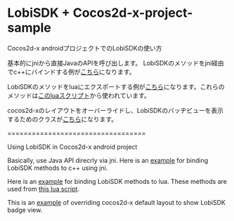 LobiSDK + Cocos2d-x-project-sample
==================================

Cocos2d-x androidプロジェクトでのLobiSDKの使い方

基本的にjniから直接JavaのAPIを呼び出します。
LobiSDKのメソッドをjni経由でc++にバインドする例が[こちら](https://github.com/9re/LobiSDK---Cocos2d-x-project-sample/blob/master/proj.android/jni/lobisdksample/LobiSDK.cpp)になります。

LobiSDKのメソッドをluaにエクスポートする例が[こちら](https://github.com/9re/LobiSDK---Cocos2d-x-project-sample/blob/master/Classes/LuaLobi.cpp)になります。これらのメソッドは[このluaスクリプト](https://github.com/9re/LobiSDK---Cocos2d-x-project-sample/blob/master/Resources/lobisdksample.lua)から使われています。

cocos2d-xのレイアウトをオーバーライドし、LobiSDKのバッヂビューを表示するためのクラスが[こちら](https://github.com/9re/LobiSDK---Cocos2d-x-project-sample/blob/master/proj.android/src/co/lobi/cocos2dx/sample/CustomCocos2dxActivity.java)になります。

==================================

Using LobiSDK in Cocos2d-x android project

Basically, use Java API direcrly via jni.
Here is an [example](https://github.com/9re/LobiSDK---Cocos2d-x-project-sample/blob/master/proj.android/jni/lobisdksample/LobiSDK.cpp) for binding LobiSDK methods to c++ using jni.

Here is an [example](https://github.com/9re/LobiSDK---Cocos2d-x-project-sample/blob/master/Classes/LuaLobi.cpp) for binding LobiSDK methods to lua. These methods are used from [this lua script](https://github.com/9re/LobiSDK---Cocos2d-x-project-sample/blob/master/Resources/lobisdksample.lua).

This is an [example](https://github.com/9re/LobiSDK---Cocos2d-x-project-sample/blob/master/proj.android/src/co/lobi/cocos2dx/sample/CustomCocos2dxActivity.java) of overriding cocos2d-x default layout to show LobiSDK badge view.
